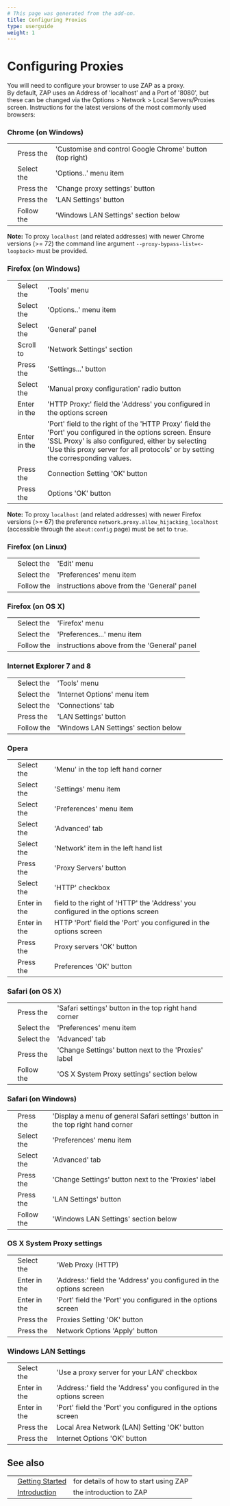 ```yaml
---
# This page was generated from the add-on.
title: Configuring Proxies
type: userguide
weight: 1
---
```


# Configuring Proxies

You will need to configure your browser to use ZAP as a proxy.  
By default, ZAP uses an Address of 'localhost' and a Port of '8080', but these can be changed via the Options \> Network \> Local Servers/Proxies screen.
Instructions for the latest versions of the most commonly used browsers:

### Chrome (on Windows)

|   |            |                                                          |
|---|------------|----------------------------------------------------------|
|   | Press the  | 'Customise and control Google Chrome' button (top right) |
|   | Select the | 'Options..' menu item                                    |
|   | Press the  | 'Change proxy settings' button                           |
|   | Press the  | 'LAN Settings' button                                    |
|   | Follow the | 'Windows LAN Settings' section below                     |

**Note:** To proxy `localhost` (and related addresses) with newer Chrome versions (\>= 72) the command line argument `--proxy-bypass-list=<-loopback>` must be provided.

### Firefox (on Windows)

|   |              |                                                                                                                                                                                                                                                   |
|---|--------------|---------------------------------------------------------------------------------------------------------------------------------------------------------------------------------------------------------------------------------------------------|
|   | Select the   | 'Tools' menu                                                                                                                                                                                                                                      |
|   | Select the   | 'Options..' menu item                                                                                                                                                                                                                             |
|   | Select the   | 'General' panel                                                                                                                                                                                                                                   |
|   | Scroll to    | 'Network Settings' section                                                                                                                                                                                                                        |
|   | Press the    | 'Settings...' button                                                                                                                                                                                                                              |
|   | Select the   | 'Manual proxy configuration' radio button                                                                                                                                                                                                         |
|   | Enter in the | 'HTTP Proxy:' field the 'Address' you configured in the options screen                                                                                                                                                                            |
|   | Enter in the | 'Port' field to the right of the 'HTTP Proxy' field the 'Port' you configured in the options screen. Ensure 'SSL Proxy' is also configured, either by selecting 'Use this proxy server for all protocols' or by setting the corresponding values. |
|   | Press the    | Connection Setting 'OK' button                                                                                                                                                                                                                    |
|   | Press the    | Options 'OK' button                                                                                                                                                                                                                               |

**Note:** To proxy `localhost` (and related addresses) with newer Firefox versions (\>= 67) the preference `network.proxy.allow_hijacking_localhost` (accessible through the `about:config` page) must be set to `true`.

### Firefox (on Linux)

|   |            |                                             |
|---|------------|---------------------------------------------|
|   | Select the | 'Edit' menu                                 |
|   | Select the | 'Preferences' menu item                     |
|   | Follow the | instructions above from the 'General' panel |

### Firefox (on OS X)

|   |            |                                             |
|---|------------|---------------------------------------------|
|   | Select the | 'Firefox' menu                              |
|   | Select the | 'Preferences...' menu item                  |
|   | Follow the | instructions above from the 'General' panel |

### Internet Explorer 7 and 8

|   |            |                                      |
|---|------------|--------------------------------------|
|   | Select the | 'Tools' menu                         |
|   | Select the | 'Internet Options' menu item         |
|   | Select the | 'Connections' tab                    |
|   | Press the  | 'LAN Settings' button                |
|   | Follow the | 'Windows LAN Settings' section below |

### Opera

|   |              |                                                                                 |
|---|--------------|---------------------------------------------------------------------------------|
|   | Select the   | 'Menu' in the top left hand corner                                              |
|   | Select the   | 'Settings' menu item                                                            |
|   | Select the   | 'Preferences' menu item                                                         |
|   | Select the   | 'Advanced' tab                                                                  |
|   | Select the   | 'Network' item in the left hand list                                            |
|   | Press the    | 'Proxy Servers' button                                                          |
|   | Select the   | 'HTTP' checkbox                                                                 |
|   | Enter in the | field to the right of 'HTTP' the 'Address' you configured in the options screen |
|   | Enter in the | HTTP 'Port' field the 'Port' you configured in the options screen               |
|   | Press the    | Proxy servers 'OK' button                                                       |
|   | Press the    | Preferences 'OK' button                                                         |

### Safari (on OS X)

|   |            |                                                       |
|---|------------|-------------------------------------------------------|
|   | Press the  | 'Safari settings' button in the top right hand corner |
|   | Select the | 'Preferences' menu item                               |
|   | Select the | 'Advanced' tab                                        |
|   | Press the  | 'Change Settings' button next to the 'Proxies' label  |
|   | Follow the | 'OS X System Proxy settings' section below            |

### Safari (on Windows)

|   |            |                                                                                 |
|---|------------|---------------------------------------------------------------------------------|
|   | Press the  | 'Display a menu of general Safari settings' button in the top right hand corner |
|   | Select the | 'Preferences' menu item                                                         |
|   | Select the | 'Advanced' tab                                                                  |
|   | Press the  | 'Change Settings' button next to the 'Proxies' label                            |
|   | Press the  | 'LAN Settings' button                                                           |
|   | Follow the | 'Windows LAN Settings' section below                                            |

### OS X System Proxy settings

|   |              |                                                                     |
|---|--------------|---------------------------------------------------------------------|
|   | Select the   | 'Web Proxy (HTTP)                                                   |
|   | Enter in the | 'Address:' field the 'Address' you configured in the options screen |
|   | Enter in the | 'Port' field the 'Port' you configured in the options screen        |
|   | Press the    | Proxies Setting 'OK' button                                         |
|   | Press the    | Network Options 'Apply' button                                      |

### Windows LAN Settings

|   |              |                                                                     |
|---|--------------|---------------------------------------------------------------------|
|   | Select the   | 'Use a proxy server for your LAN' checkbox                          |
|   | Enter in the | 'Address:' field the 'Address' you configured in the options screen |
|   | Enter in the | 'Port' field the 'Port' you configured in the options screen        |
|   | Press the    | Local Area Network (LAN) Setting 'OK' button                        |
|   | Press the    | Internet Options 'OK' button                                        |

## See also

|   |                                         |                                       |
|---|-----------------------------------------|---------------------------------------|
|   | [Getting Started](/docs/desktop/start/) | for details of how to start using ZAP |
|   | [Introduction](/docs/desktop/)          | the introduction to ZAP               |
